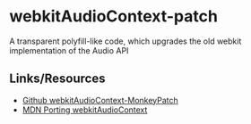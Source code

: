 # webkitAudioContext-patch
A transparent polyfill-like code, which upgrades the old webkit implementation of the Audio API

## Links/Resources

* [Github webkitAudioContext-MonkeyPatch](https://github.com/cwilso/webkitAudioContext-MonkeyPatch)
* [MDN Porting webkitAudioContext](https://developer.mozilla.org/en-US/docs/Web/API/Web_Audio_API/Porting_webkitAudioContext_code_to_standards_based_AudioContext)